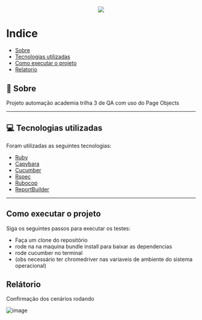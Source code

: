 <h1 align="center">
    <img 
        src="https://user-images.githubusercontent.com/58376382/165360970-3dbb78c8-4a55-496e-8767-b4abc3fce310.jpg" 
    >
    </img>
</h1>

# Indice
- [Sobre](#-sobre)
- [Tecnologias utilizadas](#-tecnologias-utilizadas)
- [Como executar o projeto](#como-executar-o-projeto)
- [Relatorio](#relatorio)

## 👀 Sobre

Projeto automação academia trilha 3 de QA com uso do Page Objects  <br>

---

## 💻 Tecnologias utilizadas

Foram utilizadas as seguintes tecnologias:

- [Ruby](https://www.ruby-lang.org/pt/)
- [Capybara](https://github.com/teamcapybara/capybara)
- [Cucumber](https://cucumber.io/)
- [Rspec](https://rspec.info/)
- [Rubocop](https://github.com/rubocop/rubocop)
- [ReportBuilder](https://github.com/rajatthareja/ReportBuilder)
---
## Como executar o projeto

Siga os seguintes passos para executar os testes:

- Faça um clone do repositório
- rode na na maquina bundle install para baixar as dependencias
- rode cucumber no terminal
- (obs necessário ter chromedriver nas variaveis de ambiente do sistema operacional)

## Relátorio

Confirmação dos cenários rodando

![image](https://user-images.githubusercontent.com/69403840/173665287-24ec4c90-cddf-400d-a9b0-8395c839f23a.png)



